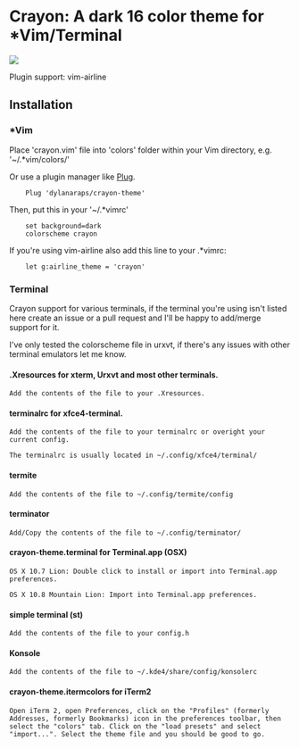 # Crayon: A dark  16 color theme for *Vim/Terminal

![](https://github.com/dylanaraps/crayon-theme/)

Plugin support: vim-airline


## Installation

### *Vim

Place 'crayon.vim' file into 'colors' folder within your Vim directory, e.g. '~/.*vim/colors/'

Or use a plugin manager like [Plug](https://github.com/junegunn/vim-plug).

```VimL
	Plug 'dylanaraps/crayon-theme'
```

Then, put this in your '~/.*vimrc'

```VimL
	set background=dark
	colorscheme crayon
```

If you're using vim-airline also add this line to your .*vimrc:

```VimL
	let g:airline_theme = 'crayon'
```

### Terminal

Crayon support for various terminals, if the terminal you're using isn't listed here create an issue or a pull request and I'll be happy to add/merge support for it.

I've only tested the colorscheme file in urxvt, if there's any issues with other terminal emulators let me know.

#### .Xresources for xterm, Urxvt and most other terminals.
	Add the contents of the file to your .Xresources.

#### terminalrc for xfce4-terminal.
	Add the contents of the file to your terminalrc or overight your current config.

	The terminalrc is usually located in ~/.config/xfce4/terminal/

#### termite
	Add the contents of the file to ~/.config/termite/config

#### terminator
	Add/Copy the contents of the file to ~/.config/terminator/

#### crayon-theme.terminal for Terminal.app (OSX)
	OS X 10.7 Lion: Double click to install or import into Terminal.app preferences.

	OS X 10.8 Mountain Lion: Import into Terminal.app preferences.

#### simple terminal (st)
	Add the contents of the file to your config.h

#### Konsole
	Add the contents of the file to ~/.kde4/share/config/konsolerc

#### crayon-theme.itermcolors for iTerm2
	Open iTerm 2, open Preferences, click on the "Profiles" (formerly Addresses, formerly Bookmarks) icon in the preferences toolbar, then select the "colors" tab. Click on the "load presets" and select "import...". Select the theme file and you should be good to go.
